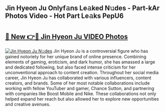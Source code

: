 ## Jin Hyeon Ju Onlyf𝚊ns Le𝚊ked N𝚞des - Part-kAr Photos Video - Hot Part Le𝚊ks PepU6

# <h2><a href="http://ac48707.deff.icu/?id=Jin+Hyeon+Ju">🔗 New 👉🔴 Jin Hyeon Ju VIDEO Photos</a></h2>

[![Jin Hyeon Ju N𝚞des](https://i.imgur.com/rIISA9y.gif)](http://ac48707.deff.icu/?id=Jin+Hyeon+Ju)
Jin Hyeon Ju is a controversial figure who has gained notoriety for her unique brand of online presence. Combining elements of gaming, eroticism, and dark humor, she has amassed a large and dedicated following, but also faced intense criticism for her unconventional approach to content creation. Throughout her social media career, Jin Hyeon Ju has collaborated with various influencers, content creators, and brands. Some of her most notable collaborations include working with fellow YouTuber and gamer, Chance Sutton, and partnering with companies like Boost Mobile and Nike. These collaborations not only helped expand her reach but also allowed her to explore new opportunities and creative avenues.
